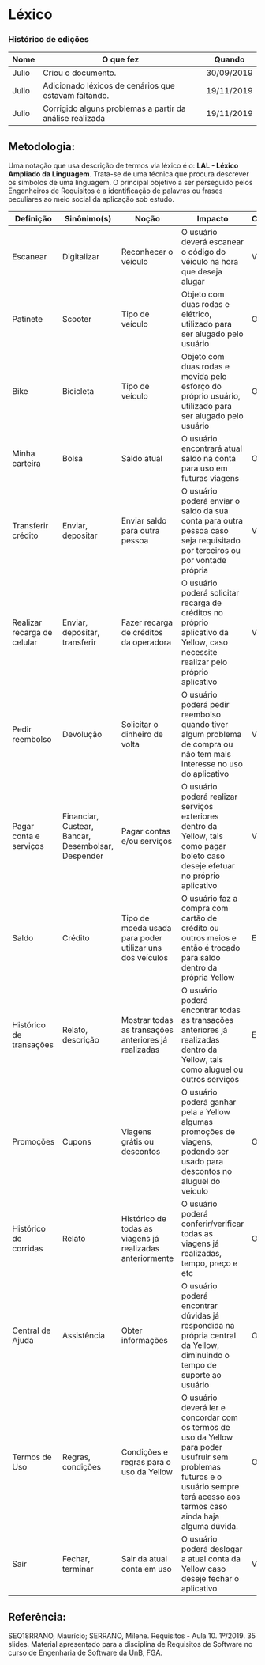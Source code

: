 # Léxico

### Histórico de edições
| Nome|O que fez|Quando|
|-----|---------|------|
| Julio | Criou o documento. | 30/09/2019 |
| Julio | Adicionado léxicos de cenários que estavam faltando. | 19/11/2019 |
| Julio | Corrigido alguns problemas a partir da análise realizada | 19/11/2019 |

## Metodologia:
Uma notação que usa descrição de termos via léxico é o: **LAL - Léxico Ampliado da Linguagem**. Trata-se de uma técnica que procura descrever os símbolos de uma linguagem. O principal objetivo a ser perseguido pelos Engenheiros de Requisitos é a identificação de palavras ou frases peculiares ao meio social da aplicação sob estudo.

| Definição | Sinônimo(s) | Noção | Impacto | Classificação |
|-----|---------|------|---------|---------|
| Escanear | Digitalizar | Reconhecer o veículo | O usuário deverá escanear o código do véiculo na hora que deseja alugar | Verbo
| Patinete | Scooter | Tipo de veículo | Objeto com duas rodas e elétrico, utilizado para ser alugado pelo usuário | Objeto
| Bike | Bicicleta | Tipo de veículo | Objeto com duas rodas e movida pelo esforço do próprio usuário, utilizado para ser alugado pelo usuário | Objeto
| Minha carteira | Bolsa | Saldo atual | O usuário encontrará atual saldo na conta para uso em futuras viagens | Objeto
| Transferir crédito | Enviar, depositar | Enviar saldo para outra pessoa | O usuário poderá enviar o saldo da sua conta para outra pessoa caso seja requisitado por terceiros ou por vontade própria | Verbo
| Realizar recarga de celular | Enviar, depositar, transferir | Fazer recarga de créditos da operadora | O usuário poderá solicitar recarga de créditos no próprio aplicativo da Yellow, caso necessite realizar pelo próprio aplicativo | Verbo
| Pedir reembolso | Devolução | Solicitar o dinheiro de volta | O usuário poderá pedir reembolso quando tiver algum problema de compra ou não tem mais interesse no uso do aplicativo | Verbo
| Pagar conta e serviços | Financiar, Custear, Bancar, Desembolsar, Despender | Pagar contas e/ou serviços | O usuário poderá realizar serviços exteriores dentro da Yellow, tais como pagar boleto caso deseje efetuar no próprio aplicativo | Verbo
| Saldo | Crédito | Tipo de moeda usada para poder utilizar uns dos veículos | O usuário faz a compra com cartão de crédito ou outros meios e então é trocado para saldo dentro da própria Yellow | Estado
| Histórico de transações | Relato, descrição  | Mostrar todas as transações anteriores já realizadas | O usuário poderá encontrar todas as transações anteriores já realizadas dentro da Yellow, tais como aluguel ou outros serviços | Estado
| Promoções | Cupons | Viagens grátis ou descontos | O usuário poderá ganhar pela a Yellow algumas promoções de viagens, podendo ser usado para descontos no aluguel do veículo | Objeto
| Histórico de corridas | Relato | Histórico de todas as viagens já realizadas anteriormente | O usuário poderá conferir/verificar todas as viagens já realizadas, tempo, preço e etc  | Objeto
| Central de Ajuda | Assistência | Obter informações | O usuário poderá encontrar dúvidas já respondida na própria central da Yellow, diminuindo o tempo de suporte ao usuário | Objeto
| Termos de Uso | Regras, condições | Condições e regras para o uso da Yellow | O usuário deverá ler e concordar com os termos de uso da Yellow para poder usufruir sem problemas futuros e o usuário sempre terá acesso aos termos caso ainda haja alguma dúvida. | Objeto
| Sair | Fechar, terminar | Sair da atual conta em uso | O usuário poderá deslogar a atual conta da Yellow caso deseje fechar o aplicativo | Verbo

## Referência:
SEQ18RRANO, Maurício; SERRANO, Milene. Requisitos - Aula 10. 1º/2019. 35 slides. Material apresentado para a disciplina de Requisitos de Software no curso de Engenharia de Software da UnB, FGA.
